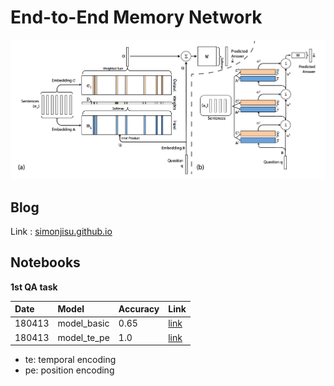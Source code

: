 # End-to-End Memory Network

![](/Notebooks/figs/E2EMN.png)

## Blog
Link : [simonjisu.github.io](https://simonjisu.github.io/datascience/2017/08/04/E2EMN.html)

## Notebooks

**1st QA task**

|Date|Model|Accuracy|Link|
|:-|:-|:-|:-|
|180413|model_basic|0.65|[link](https://nbviewer.jupyter.org/github/simonjisu/E2EMN/blob/master/Notebooks/E2EMN_model_basic_0413.ipynb)|
|180413|model_te_pe|1.0|[link](https://nbviewer.jupyter.org/github/simonjisu/E2EMN/blob/master/Notebooks/E2EMN_model_te_pe_0413.ipynb)|

* te: temporal encoding
* pe: position encoding
